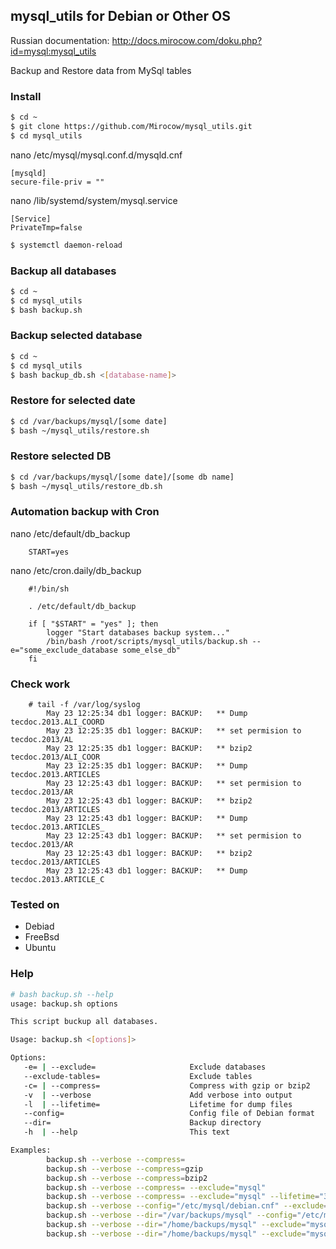 ## mysql_utils for Debian or Other OS

Russian documentation: http://docs.mirocow.com/doku.php?id=mysql:mysql_utils

Backup and Restore data from MySql tables

### Install

```bash
$ cd ~
$ git clone https://github.com/Mirocow/mysql_utils.git
$ cd mysql_utils
```

nano /etc/mysql/mysql.conf.d/mysqld.cnf
```
[mysqld]
secure-file-priv = ""
```

nano /lib/systemd/system/mysql.service
```
[Service]
PrivateTmp=false
```

```bash
$ systemctl daemon-reload
```

### Backup all databases

```bash
$ cd ~
$ cd mysql_utils
$ bash backup.sh
```

### Backup selected database

```bash
$ cd ~
$ cd mysql_utils
$ bash backup_db.sh <[database-name]>
```

### Restore for selected date

```bash
$ cd /var/backups/mysql/[some date]
$ bash ~/mysql_utils/restore.sh
```

### Restore selected DB

```bash
$ cd /var/backups/mysql/[some date]/[some db name]
$ bash ~/mysql_utils/restore_db.sh
```

### Automation backup with Cron

nano /etc/default/db_backup
```
    START=yes
```

nano /etc/cron.daily/db_backup
```
    #!/bin/sh

    . /etc/default/db_backup

    if [ "$START" = "yes" ]; then
    	logger "Start databases backup system..."
    	/bin/bash /root/scripts/mysql_utils/backup.sh --e="some_exclude_database some_else_db"
    fi
```

### Check work

```
    # tail -f /var/log/syslog
        May 23 12:25:34 db1 logger: BACKUP:   ** Dump tecdoc.2013.ALI_COORD
        May 23 12:25:35 db1 logger: BACKUP:   ** set permision to tecdoc.2013/AL
        May 23 12:25:35 db1 logger: BACKUP:   ** bzip2 tecdoc.2013/ALI_COOR
        May 23 12:25:35 db1 logger: BACKUP:   ** Dump tecdoc.2013.ARTICLES
        May 23 12:25:43 db1 logger: BACKUP:   ** set permision to tecdoc.2013/AR
        May 23 12:25:43 db1 logger: BACKUP:   ** bzip2 tecdoc.2013/ARTICLES
        May 23 12:25:43 db1 logger: BACKUP:   ** Dump tecdoc.2013.ARTICLES_
        May 23 12:25:43 db1 logger: BACKUP:   ** set permision to tecdoc.2013/AR
        May 23 12:25:43 db1 logger: BACKUP:   ** bzip2 tecdoc.2013/ARTICLES
        May 23 12:25:43 db1 logger: BACKUP:   ** Dump tecdoc.2013.ARTICLE_C
```

### Tested on

* Debiad
* FreeBsd
* Ubuntu

### Help

``` sh
# bash backup.sh --help
usage: backup.sh options

This script buckup all databases.

Usage: backup.sh <[options]>

Options:
   -e= | --exclude=                     Exclude databases
   --exclude-tables=                    Exclude tables
   -c= | --compress=                    Compress with gzip or bzip2
   -v  | --verbose                      Add verbose into output
   -l  | --lifetime=                    Lifetime for dump files
   --config=                            Config file of Debian format
   --dir=                               Backup directory
   -h  | --help                         This text

Examples:
        backup.sh --verbose --compress=
        backup.sh --verbose --compress=gzip
        backup.sh --verbose --compress=bzip2
        backup.sh --verbose --compress= --exclude="mysql"
        backup.sh --verbose --compress= --exclude="mysql" --lifetime="3 day ago"
        backup.sh --verbose --config="/etc/mysql/debian.cnf" --exclude="mysql" --lifetime="1 day ago"
        backup.sh --verbose --dir="/var/backups/mysql" --config="/etc/mysql/debian.cnf" --exclude="mysql" --lifetime="1 day ago"
        backup.sh --verbose --dir="/home/backups/mysql" --exclude="mysql" --lifetime="1 day ago"
        backup.sh --verbose --dir="/home/backups/mysql" --exclude="mysql" --exclude-tables="tbl_template" --lifetime="1 day ago"
```